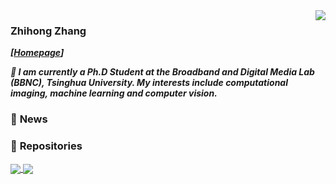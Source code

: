 <img align="right" src="https://github-readme-stats.vercel.app/api?username=zhihongz&show_icons=true&icon_color=CE1D2D&count_private=true&theme=buefy" />

### Zhihong Zhang
_**[[Homepage](https://zhihongz.github.io/)]**_

_**🌱 I am currently a Ph.D Student at the Broadband and Digital Media Lab (BBNC), Tsinghua University. My interests include computational imaging, machine learning and computer vision.**_


### 💬  **News**



### 📖 **Repositories**

<a href="https://github.com/dawnlh/low-light-image-enhancement-resources">
  <img align="center" src="https://github-readme-stats.vercel.app/api/pin/?username=zhihongz&repo=HCA-SCI&theme=buefy" />
</a>
<a href="https://github.com/dawnlh/image_registration_n_splitting">
  <img align="center" src="https://github-readme-stats.vercel.app/api/pin/?username=zhihongz&repo=ConvDAE&theme=buefy" />
</a>

<!--
**zhihongz/zhihongz** is a ✨ _special_ ✨ repository because its `README.md` (this file) appears on your GitHub profile.

Here are some ideas to get you started:

- 🔭 I’m currently working on ...
- 🌱 I’m currently learning ...
- 👯 I’m looking to collaborate on ...
- 🤔 I’m looking for help with ...
- 💬 Ask me about ...
- 📫 How to reach me: ...
- 😄 Pronouns: ...
- ⚡ Fun fact: ...
-->
